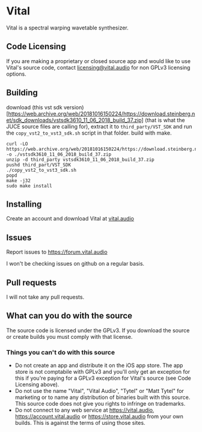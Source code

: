 # Vital

Vital is a spectral warping wavetable synthesizer.

## Code Licensing

If you are making a proprietary or closed source app and would like to use Vital's source code, contact licensing@vital.audio for non GPLv3 licensing options.

## Building

download (this vst sdk version)[https://web.archive.org/web/20181016150224/https://download.steinberg.net/sdk_downloads/vstsdk3610_11_06_2018_build_37.zip] (that is what the JUCE source files are calling for), extract it to `third_party/VST_SDK` and run the `copy_vst2_to_vst3_sdk.sh` script in that folder. build with make.

```shell
curl -LO https://web.archive.org/web/20181016150224/https://download.steinberg.net/sdk_downloads/vstsdk3610_11_06_2018_build_37.zip -o ./vstsdk3610_11_06_2018_build_37.zip
unzip -d third_party vstsdk3610_11_06_2018_build_37.zip
pushd third_part/VST_SDK
./copy_vst2_to_vst3_sdk.sh
popd
make -j32
sudo make install
```

## Installing

Create an account and download Vital at [vital.audio](https://vital.audio)

## Issues

Report issues to https://forum.vital.audio

I won't be checking issues on github on a regular basis.

## Pull requests

I will not take any pull requests.

## What can you do with the source

The source code is licensed under the GPLv3. If you download the source or create builds you must comply with that license.

### Things you can't do with this source

- Do not create an app and distribute it on the iOS app store. The app store is not comptabile with GPLv3 and you'll only get an exception for this if you're paying for a GPLv3 exception for Vital's source (see Code Licensing above).
- Do not use the name "Vital", "Vital Audio", "Tytel" or "Matt Tytel" for marketing or to name any distribution of binaries built with this source. This source code does not give you rights to infringe on trademarks.
- Do not connect to any web service at https://vital.audio, https://account.vital.audio or https://store.vital.audio from your own builds. This is against the terms of using those sites.

